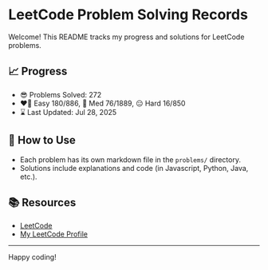 # LeetCode Problem Solving Records

Welcome! This README tracks my progress and solutions for LeetCode problems.

## 📈 Progress

- 😎 Problems Solved: 272
- ❤️‍🔥 Easy 180/886, 🤔 Med 76/1889, 😑 Hard 16/850
- ⌛️ Last Updated: Jul 28, 2025

## 🚀 How to Use

- Each problem has its own markdown file in the `problems/` directory.
- Solutions include explanations and code (in Javascript, Python, Java, etc.).

## 📚 Resources

- [LeetCode](https://leetcode.com/)
- [My LeetCode Profile](https://leetcode.com/u/tonidevvn/)

---

Happy coding!